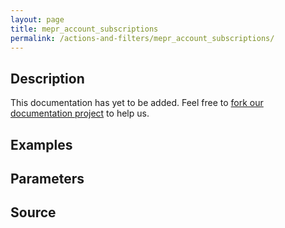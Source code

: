 ```yaml
---
layout: page
title: mepr_account_subscriptions
permalink: /actions-and-filters/mepr_account_subscriptions/
---
```


## Description

This documentation has yet to be added. Feel free to [fork our documentation project](https://github.com/caseproof/memberpress-docs) to help us.

## Examples


## Parameters


## Source

